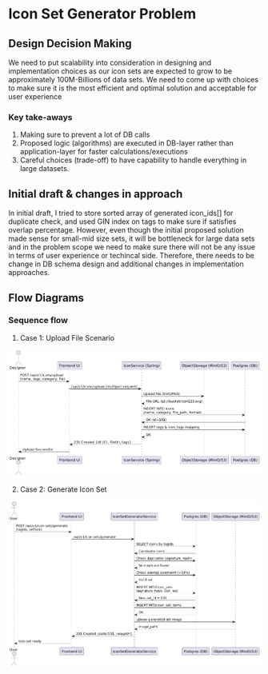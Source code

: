 # Icon Set Generator Problem

## Design Decision Making
We need to put scalability into consideration in designing and implementation choices as our icon sets are expected to grow to be approximately 100M-Billions of data sets. We need to come up with choices to make sure it is the most efficient and optimal solution and acceptable for user experience

### Key take-aways
1. Making sure to prevent a lot of DB calls
2. Proposed logic (algorithms) are executed in DB-layer rather than application-layer for faster calculations/executions
3. Careful choices (trade-off) to have capability to handle everything in large datasets.

## Initial draft & changes in approach
In initial draft, I tried to store sorted array of generated icon_ids[] for duplicate check, and used GIN index on tags to make sure if satisfies overlap percentage. However, even though the initial proposed solution made sense for small-mid size sets, it will be bottleneck for large data sets and in the problem scope we need to make sure there will not be any issue in terms of user experience or techincal side. Therefore, there needs to be change in DB schema design and additional changes in implementation approaches. 
## Flow Diagrams
### Sequence flow
1. Case 1: Upload File Scenario 

  ![Upload File Scenario - Sequence Flow Diagram](upload-file.png)

2. Case 2: Generate Icon Set

  ![Generate Icon Set - Sequence Flow Diagram](generate-icons-set.png)
